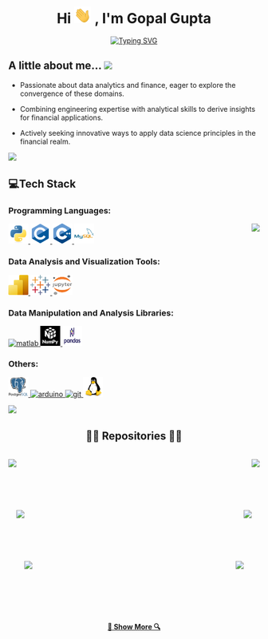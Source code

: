 <h1 align="center">Hi <img src="https://raw.githubusercontent.com/ABSphreak/ABSphreak/master/gifs/Hi.gif" height="33px"> , I'm Gopal Gupta</h1>

<p align="center">
<a href="https://git.io/typing-svg"><img src="https://readme-typing-svg.demolab.com?font=Fira+Code&duration=5000&pause=500&background=2991D300&center=true&vCenter=true&width=800&height=100&lines=Pursuing+Chemical+Engineering+at+IIT+Kharagpur.;Domain in Data Analytics and Finance." alt="Typing SVG" /></a>
</p>

## A little about me...  <img src="https://media.giphy.com/media/VgCDAzcKvsR6OM0uWg/giphy.gif" width="50"> 

-  Passionate about data analytics and finance, eager to explore the convergence of these domains.
  

-  Combining engineering expertise with analytical skills to derive insights for financial applications. 
  

-  Actively seeking innovative ways to apply data science principles in the financial realm. 

<a href=""><img src="https://user-images.githubusercontent.com/73097560/115834477-dbab4500-a447-11eb-908a-139a6edaec5c.gif"></a>

## 💻Tech Stack 
<h3 align="left">Programming Languages:</h3>
<p align="left">
<a href="https://www.python.org" target="_blank" rel="noreferrer"> <img src="https://raw.githubusercontent.com/devicons/devicon/master/icons/python/python-original.svg" alt="python" width="40" height="40"/> </a>
<a href="https://www.cprogramming.com/" target="_blank" rel="noreferrer"> <img src="https://raw.githubusercontent.com/devicons/devicon/master/icons/c/c-original.svg" alt="c" width="40" height="40"/> </a>
<a href="https://www.w3schools.com/cpp/" target="_blank" rel="noreferrer"> <img src="https://raw.githubusercontent.com/devicons/devicon/master/icons/cplusplus/cplusplus-original.svg" alt="cplusplus" width="40" height="40"/> </a>
<a href="https://www.mysql.com/" target="_blank" rel="noreferrer"> <img src="https://raw.githubusercontent.com/devicons/devicon/master/icons/mysql/mysql-original-wordmark.svg" alt="mysql" width="40" height="40"/> </a>
  <img align="right" src="https://media1.giphy.com/media/13HgwGsXF0aiGY/giphy.gif" />
<h3 align="left">Data Analysis and Visualization Tools:</h3>
<a href="https://app.powerbi.com/" target="_blank" rel="noreferrer" > <img src="Image/Power-BI.png" alt="PowerBi" width="40" height="40"/> </a>
<a href="https://www.tableau.com" target="_blank" rel="noreferrer" > <img src="Image/tableau-software.svg" alt="Tableau" width="40" height="40"/> </a>
<a href="https://jupyter.org" target="_blank" rel="noreferrer"> <img src="Image/66px-Jupyter_logo.svg.png" alt="JupyterNotebook" width="40" height="40"/> </a>
<h3 align="left">Data Manipulation and Analysis Libraries:</h3>
<a href="https://www.mathworks.com/" target="_blank" rel="noreferrer"> <img src="https://upload.wikimedia.org/wikipedia/commons/2/21/Matlab_Logo.png" alt="matlab" width="40" height="40"/> </a>
<a href="https://numpy.org" target="_blank" rel="noreferrer"> <img src="Image/images.png" alt="Numpy" width="40" height="40"/> </a>
<a href="https://pandas.pydata.org" target="_blank" rel="noreferrer"> <img src="Image/images (1).png" alt="Pandas" width="40" height="40"/> </a>
<h3 align="left">Others:</h3>
<a href="https://www.postgresql.org" target="_blank" rel="noreferrer"> <img src="https://raw.githubusercontent.com/devicons/devicon/master/icons/postgresql/postgresql-original-wordmark.svg" alt="postgresql" width="40" height="40"/> </a>
<a href="https://www.arduino.cc/" target="_blank" rel="noreferrer"> <img src="https://cdn.worldvectorlogo.com/logos/arduino-1.svg" alt="arduino" width="40" height="40"/> </a>
<a href="https://git-scm.com/" target="_blank" rel="noreferrer"> <img src="https://www.vectorlogo.zone/logos/git-scm/git-scm-icon.svg" alt="git" width="40" height="40"/> </a>
<a href="https://www.linux.org/" target="_blank" rel="noreferrer"> <img src="https://raw.githubusercontent.com/devicons/devicon/master/icons/linux/linux-original.svg" alt="linux" width="40" height="40"/>
</p>
<a href=""><img src="https://user-images.githubusercontent.com/73097560/115834477-dbab4500-a447-11eb-908a-139a6edaec5c.gif"></a>

<h2 align="center">👨‍💻 Repositories 👨‍💻</h2>
<br>
<div width="100%" align="center">
<a align="left" href="https://github.com/Gopal564/JDP-Call-Centre-Analysis" title="JDP Analysis"><img align="left" height="115" src="https://github-readme-stats.vercel.app/api/pin/?username=Gopal564&repo=JDP-Call-Centre-Analysis&theme=react&border_color=61dafb&border_radius=10"></a>
 <a align="right" href="https://github.com/Gopal564/Benjamin_Stock_valuation" title="Benjamin_Stock_valuation"><img align="right" height="115" src="https://github-readme-stats.vercel.app/api/pin/?username=Gopal564&repo=Benjamin_Stock_valuation&theme=react&border_color=61dafb&border_radius=10"></a>
</div>
<br/><br/><br/><br/><br/><br/>
<div width="100%" align="center">
 <a align="left" href="https://github.com/Gopal564/Computational_Neuroscience" title="Computational Neuroscience"><img align="left" height="115" src="https://github-readme-stats.vercel.app/api/pin/?username=Gopal564&repo=Computational_Neuroscience&theme=react&border_color=61dafb&border_radius=10"></a>
  <a align="right" href="https://github.com/Gopal564/Yelp_business_analysis" title="Yelp business analysis"><img align="right" height="115" src="https://github-readme-stats.vercel.app/api/pin/?username=Gopal564&repo=Yelp_business_analysis&theme=react&border_color=61dafb&border_radius=10"></a>
</div>
<br/><br/><br/><br/><br/><br/>
<div width="100%" align="center">
  <a align="left" href="https://github.com/Gopal564/Apartment-Building-Design" title="Apartment Building Design"><img align="left" height="115" src="https://github-readme-stats.vercel.app/api/pin/?username=Gopal564&repo=Apartment-Building-Design&theme=react&border_color=61dafb&border_radius=10"></a>
  <a align="right" href="https://github.com/zumrudu-anka/javascript-minesweeper" title="Minesweeper"><img align="right" height="115" src="https://github-readme-stats.vercel.app/api/pin/?username=zumrudu-anka&repo=javascript-minesweeper&theme=react&border_color=61dafb&border_radius=10"></a>
</div>
<br/><br/><br/><br/><br/><br/>

<h4 align="center">
  <a href="https://github.com/zumrudu-anka?tab=repositories" title="Show Repositories">🔎 Show More 🔍</a>
</h4>





